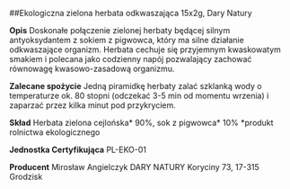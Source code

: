 ##Ekologiczna zielona herbata odkwaszająca 15x2g, Dary Natury

**Opis** Doskonałe połączenie zielonej herbaty będącej silnym antyoksydantem z sokiem z pigwowca, który ma silne działanie odkwaszające organizm. Herbata cechuje się przyjemnym kwaskowatym smakiem i polecana jako codzienny napój pozwalający zachować równowagę kwasowo-zasadową organizmu. 

**Zalecane spożycie** Jedną piramidkę herbaty zalać szklanką wody o temperaturze ok. 80 stopni (odczekać 3-5 min od momentu wrzenia) i zaparzać przez kilka minut pod przykryciem.

**Skład** Herbata zielona cejlońska\* 90%, sok z pigwowca\* 10%
*produkt rolnictwa ekologicznego

**Jednostka Certyfikująca** PL-EKO-01

**Producent** Mirosław Angielczyk DARY NATURY
Koryciny 73, 17-315 Grodzisk
